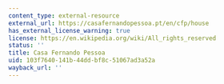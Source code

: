 ```yaml
---
content_type: external-resource
external_url: https://casafernandopessoa.pt/en/cfp/house
has_external_license_warning: true
license: https://en.wikipedia.org/wiki/All_rights_reserved
status: ''
title: Casa Fernando Pessoa
uid: 103f7640-141b-44dd-bf8c-51067ad3a52a
wayback_url: ''
---
```


